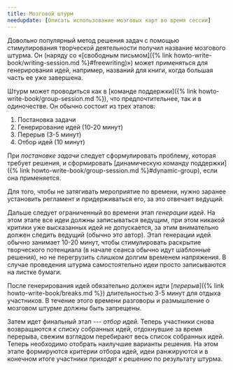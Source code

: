 ```yaml
---
title: Мозговой штурм
needupdate: [Описать использование мозговых карт во время сессии]
---
```


Довольно популярный метод решения задач с помощью стимулирования
творческой деятельности получил название мозгового штурма.  Он (наряду
со «[свободным письмом]({% link howto-write-book/writing-session.md %}#freewriting)»)
может применяться для генерирования идей, например, названий для
книги, когда большая часть ее уже завершена.

Штурм может проводиться как в [команде поддержки]({% link
howto-write-book/group-session.md %}), что предпочтительнее, так и в
одиночестве.  Он обычно состоит из трех этапов:
1. Постановка задачи
2. Генерирование идей (10-20 минут)
3. Перерыв (3-5 минут)
3. Отбор идей (10 минут)

При *постановке задачи* следует сформулировать проблему, которая
требует решения, и сформировать [динамическую команду поддержки]({%
link howto-write-book/group-session.md %}#dynamic-group), если она применяется.

Для того, чтобы не затягивать мероприятие по времени, нужно заранее
установить регламент и придерживаться его, за это отвечает ведущий.

Дальше следует ограниченный во времени этап *генерации идей*.  На этом
этапе все идеи должны записываться ведущим, при этом никакой критики
уже высказанных идей не допускается, за этим внимательно должен
следить ведущий (обычно это автор).  Этап генерации идей обычно
занимает 10-20 минут, чтобы стимулировать раскрытие творческого
потенциала (в начале сеанса обычно идут шаблонные решения), но не
перегрузить слишком долгим временем напряжения.  В случае проведения
штурма самостоятельно идеи просто записываются на листке бумаги.

После генерирования идей обязательно должен идти [*перерыв*]({% link
howto-write-book/breaks.md %}) длительностью 3-5 минут для отдыха
участников.  В течение этого времени разговоры и размышление о
мозговом штурме должны быть запрещены.

Затем идет финальный этап --- *отбор идей*.  Теперь участники снова
возвращаются к списку собранных идей, отдохнувшие за время перерыва,
свежим взглядом перебирают весь список собранных идей.  Теперь
необходимо отобрать наилучшие варианты решения.  На этом этапе
формируются критерии отбора идей, идеи ранжируются и в конечном итоге
участники приходят к решению по результату штурма.

